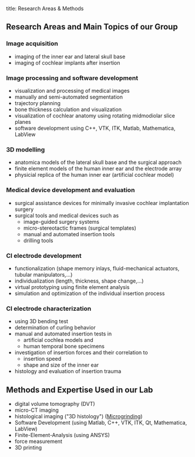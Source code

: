 title: Research Areas & Methods

## Research Areas and Main Topics of our Group

### Image acquisition

- imaging of the inner ear and lateral skull base
- imaging of cochlear implants after insertion

### Image processing and software development

- visualization and processing of medical images
- manually and semi-automated segmentation
- trajectory planning
- bone thickness calculation and visualization
- visualization of cochlear anatomy using rotating midmodiolar slice planes
- software development using C++, VTK, ITK, Matlab, Mathematica, LabView

### 3D modelling

- anatomica models of the lateral skull base and the surgical approach
- finite element models of the human inner ear and the electrode array
- physicial replica of the human inner ear (artificial cochlear model)

### Medical device development and evaluation 

- surgical assistance devices for minimally invasive cochlear implantation surgery
- surgical tools and medical devices such as
  + image-guided surgery systems
  + micro-stereotactic frames (surgical templates)
  + manual and automated insertion tools
  + drilling tools

### CI electrode development

- functionalization (shape memory inlays, fluid-mechanical actuators, tubular manipulators,...)
- individualization (length, thickness, shape change,...)
- virtual prototyping using finite element analysis
-  simulation and optimization of the individual insertion process

### CI electrode characterization

- using 3D bending test
- determination of curling behavior
- manual and automated insertion tests in 
  + artificial cochlea models and 
  + human temporal bone specimens
- investigation of insertion forces and their correlation to
  + insertion speed
  + shape and size of the inner ear
- histology and evaluation of insertion trauma

## Methods and Expertise Used in our Lab

- digital volume tomography (DVT)
- micro-CT imaging
- histological imaging ("3D histology") ([Microgrinding](http://www.vianna.de/01_workgroups/majdani/methods/microgrinding.html "Microgrinding"))
- Software Development (using Matlab, C++, VTK, ITK, Qt, Mathematica, LabView)
- Finite-Element-Analysis (using ANSYS)
- force measurement
- 3D printing 

